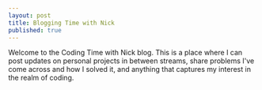 ```yaml
---
layout: post
title: Blogging Time with Nick
published: true
---
```

Welcome to the Coding Time with Nick blog. This is a place where I can post updates on personal projects in between streams, share problems I've come across and how I solved it, and anything that captures my interest in the realm of coding.
